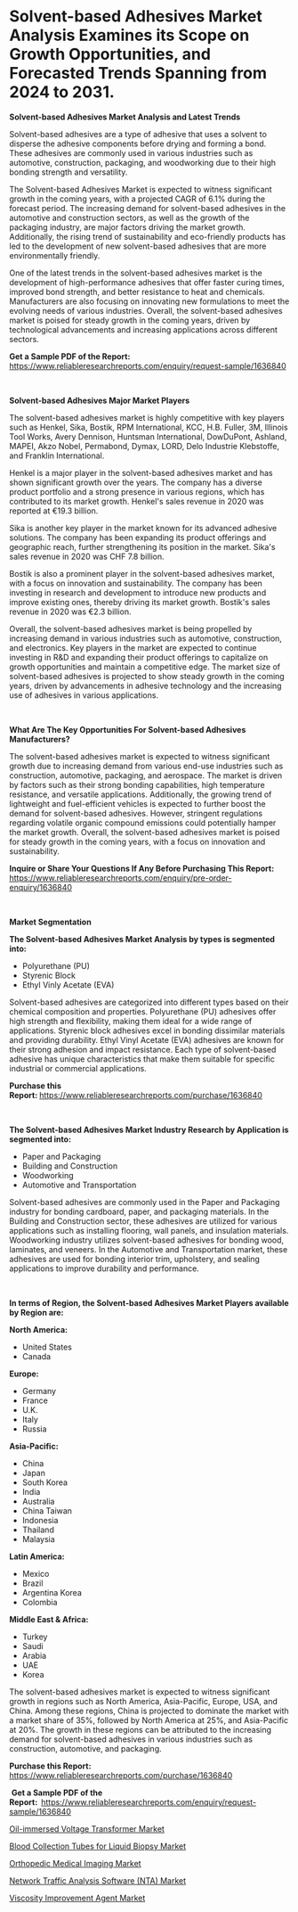 <p><h1>Solvent-based Adhesives Market Analysis Examines its Scope on Growth Opportunities, and Forecasted Trends Spanning from 2024 to 2031.</h1></p><p><strong>Solvent-based Adhesives Market Analysis and Latest Trends</strong></p>
<p><p>Solvent-based adhesives are a type of adhesive that uses a solvent to disperse the adhesive components before drying and forming a bond. These adhesives are commonly used in various industries such as automotive, construction, packaging, and woodworking due to their high bonding strength and versatility.</p><p>The Solvent-based Adhesives Market is expected to witness significant growth in the coming years, with a projected CAGR of 6.1% during the forecast period. The increasing demand for solvent-based adhesives in the automotive and construction sectors, as well as the growth of the packaging industry, are major factors driving the market growth. Additionally, the rising trend of sustainability and eco-friendly products has led to the development of new solvent-based adhesives that are more environmentally friendly.</p><p>One of the latest trends in the solvent-based adhesives market is the development of high-performance adhesives that offer faster curing times, improved bond strength, and better resistance to heat and chemicals. Manufacturers are also focusing on innovating new formulations to meet the evolving needs of various industries. Overall, the solvent-based adhesives market is poised for steady growth in the coming years, driven by technological advancements and increasing applications across different sectors.</p></p>
<p><strong>Get a Sample PDF of the Report:&nbsp;</strong> <a href="https://www.reliableresearchreports.com/enquiry/request-sample/1636840">https://www.reliableresearchreports.com/enquiry/request-sample/1636840</a></p>
<p>&nbsp;</p>
<p><strong>Solvent-based Adhesives Major Market Players</strong></p>
<p><p>The solvent-based adhesives market is highly competitive with key players such as Henkel, Sika, Bostik, RPM International, KCC, H.B. Fuller, 3M, Illinois Tool Works, Avery Dennison, Huntsman International, DowDuPont, Ashland, MAPEI, Akzo Nobel, Permabond, Dymax, LORD, Delo Industrie Klebstoffe, and Franklin International.</p><p>Henkel is a major player in the solvent-based adhesives market and has shown significant growth over the years. The company has a diverse product portfolio and a strong presence in various regions, which has contributed to its market growth. Henkel's sales revenue in 2020 was reported at €19.3 billion.</p><p>Sika is another key player in the market known for its advanced adhesive solutions. The company has been expanding its product offerings and geographic reach, further strengthening its position in the market. Sika's sales revenue in 2020 was CHF 7.8 billion.</p><p>Bostik is also a prominent player in the solvent-based adhesives market, with a focus on innovation and sustainability. The company has been investing in research and development to introduce new products and improve existing ones, thereby driving its market growth. Bostik's sales revenue in 2020 was €2.3 billion.</p><p>Overall, the solvent-based adhesives market is being propelled by increasing demand in various industries such as automotive, construction, and electronics. Key players in the market are expected to continue investing in R&D and expanding their product offerings to capitalize on growth opportunities and maintain a competitive edge. The market size of solvent-based adhesives is projected to show steady growth in the coming years, driven by advancements in adhesive technology and the increasing use of adhesives in various applications.</p></p>
<p>&nbsp;</p>
<p><strong>What Are The Key Opportunities For Solvent-based Adhesives Manufacturers?</strong></p>
<p><p>The solvent-based adhesives market is expected to witness significant growth due to increasing demand from various end-use industries such as construction, automotive, packaging, and aerospace. The market is driven by factors such as their strong bonding capabilities, high temperature resistance, and versatile applications. Additionally, the growing trend of lightweight and fuel-efficient vehicles is expected to further boost the demand for solvent-based adhesives. However, stringent regulations regarding volatile organic compound emissions could potentially hamper the market growth. Overall, the solvent-based adhesives market is poised for steady growth in the coming years, with a focus on innovation and sustainability.</p></p>
<p><strong>Inquire or Share Your Questions If Any Before Purchasing This Report:</strong> <a href="https://www.reliableresearchreports.com/enquiry/pre-order-enquiry/1636840">https://www.reliableresearchreports.com/enquiry/pre-order-enquiry/1636840</a></p>
<p>&nbsp;</p>
<p><strong>Market Segmentation</strong></p>
<p><strong>The Solvent-based Adhesives Market Analysis by types is segmented into:</strong></p>
<p><ul><li>Polyurethane (PU)</li><li>Styrenic Block</li><li>Ethyl Vinly Acetate (EVA)</li></ul></p>
<p><p>Solvent-based adhesives are categorized into different types based on their chemical composition and properties. Polyurethane (PU) adhesives offer high strength and flexibility, making them ideal for a wide range of applications. Styrenic block adhesives excel in bonding dissimilar materials and providing durability. Ethyl Vinyl Acetate (EVA) adhesives are known for their strong adhesion and impact resistance. Each type of solvent-based adhesive has unique characteristics that make them suitable for specific industrial or commercial applications.</p></p>
<p><strong>Purchase this Report:&nbsp;</strong><a href="https://www.reliableresearchreports.com/purchase/1636840">https://www.reliableresearchreports.com/purchase/1636840</a></p>
<p>&nbsp;</p>
<p><strong>The Solvent-based Adhesives Market Industry Research by Application is segmented into:</strong></p>
<p><ul><li>Paper and Packaging</li><li>Building and Construction</li><li>Woodworking</li><li>Automotive and Transportation</li></ul></p>
<p><p>Solvent-based adhesives are commonly used in the Paper and Packaging industry for bonding cardboard, paper, and packaging materials. In the Building and Construction sector, these adhesives are utilized for various applications such as installing flooring, wall panels, and insulation materials. Woodworking industry utilizes solvent-based adhesives for bonding wood, laminates, and veneers. In the Automotive and Transportation market, these adhesives are used for bonding interior trim, upholstery, and sealing applications to improve durability and performance.</p></p>
<p>&nbsp;</p>
<p><strong>In terms of Region, the Solvent-based Adhesives Market Players available by Region are:</strong></p>
<p>
    <p> <strong> North America: </strong>
        <ul>
            <li>United States</li>
            <li>Canada</li>
        </ul>
        </p> 
    <p> <strong> Europe: </strong>
        <ul>
            <li>Germany</li>
            <li>France</li>
            <li>U.K.</li>
            <li>Italy</li>
            <li>Russia</li>
        </ul>
        </p> 
    <p> <strong> Asia-Pacific: </strong>
        <ul>
            <li>China</li>
            <li>Japan</li>
            <li>South Korea</li>
            <li>India</li>
            <li>Australia</li>
            <li>China Taiwan</li>
            <li>Indonesia</li>
            <li>Thailand</li>
            <li>Malaysia</li>
        </ul>
        </p> 
    <p> <strong> Latin America: </strong>
        <ul>
            <li>Mexico</li>
            <li>Brazil</li>
            <li>Argentina Korea</li>
            <li>Colombia</li>
        </ul>
        </p> 
    <p> <strong> Middle East & Africa: </strong>
        <ul>
            <li>Turkey</li>
            <li>Saudi</li>
            <li>Arabia</li>
            <li>UAE</li>
            <li>Korea</li>
        </ul>
    </p>
    </p>
<p><p>The solvent-based adhesives market is expected to witness significant growth in regions such as North America, Asia-Pacific, Europe, USA, and China. Among these regions, China is projected to dominate the market with a market share of 35%, followed by North America at 25%, and Asia-Pacific at 20%. The growth in these regions can be attributed to the increasing demand for solvent-based adhesives in various industries such as construction, automotive, and packaging.</p></p>
<p><strong>Purchase this Report: </strong><a href="https://www.reliableresearchreports.com/purchase/1636840">https://www.reliableresearchreports.com/purchase/1636840</a></p>
<p>&nbsp;<strong>Get a Sample PDF of the Report:&nbsp;&nbsp;</strong><a href="https://www.reliableresearchreports.com/enquiry/request-sample/1636840">https://www.reliableresearchreports.com/enquiry/request-sample/1636840</a></p>
<p><strong></strong></p>
<p><p><a href="https://github.com/shotows/Market-Research-Report-List-1/blob/main/oil-immersed-voltage-transformer-market.md">Oil-immersed Voltage Transformer Market</a></p><p><a href="https://medium.com/@ericahamill/blood-collection-tubes-for-liquid-biopsy-market-furnishes-information-on-market-share-market-c8f3c031a583">Blood Collection Tubes for Liquid Biopsy Market</a></p><p><a href="https://medium.com/@simonepurdy/orthopedic-medical-imaging-market-trends-and-market-analysis-forecasted-for-period-2024-2031-74031973c044">Orthopedic Medical Imaging Market</a></p><p><a href="https://issuu.com/reportprime-2/docs/network-traffic-analysis-software-nta-market-size-">Network Traffic Analysis Software (NTA) Market</a></p><p><a href="https://github.com/Sinjinluong3e0awx2m195k76/Market-Research-Report-List-1/blob/main/viscosity-improvement-agent-market.md">Viscosity Improvement Agent Market</a></p></p>